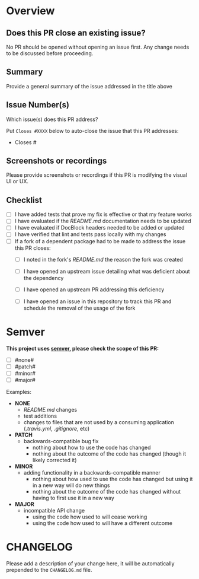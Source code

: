 # Overview

## Does this PR close an existing issue?
No PR should be opened without opening an issue first.  Any change needs to be discussed before proceeding.

## Summary
Provide a general summary of the issue addressed in the title above

## Issue Number(s)
Which issue(s) does this PR address?

Put `Closes #XXXX` below to auto-close the issue that this PR addresses:

* Closes #

## Screenshots or recordings
Please provide screenshots or recordings if this PR is modifying the visual UI or UX.

## Checklist
* [ ] I have added tests that prove my fix is effective or that my feature works
* [ ] I have evaluated if the _README.md_ documentation needs to be updated
* [ ] I have evaluated if DocBlock headers needed to be added or updated
* [ ] I have verified that lint and tests pass locally with my changes
* [ ] If a fork of a dependent package had to be made to address the issue this PR closes:
  * [ ] I noted in the fork's _README.md_ the reason the fork was created
  * [ ] I have opened an upstream issue detailing what was deficient about the dependency
  * [ ] I have opened an upstream PR addressing this deficiency
  * [ ] I have opened an issue in this repository to track this PR and schedule the removal of the usage of the fork


# Semver

**This project uses [semver](http://semver.org), please check the scope of this PR:**

- [ ] #none#
- [ ] #patch#
- [ ] #minor#
- [ ] #major#

Examples:
* **NONE**
  * _README.md_ changes
  * test additions
  * changes to files that are not used by a consuming application (_.travis.yml_, _.gitignore_, etc)
* **PATCH**
  * backwards-compatible bug fix
    * nothing about how to use the code has changed
    * nothing about the outcome of the code has changed (though it likely corrected it)
* **MINOR**
  * adding functionality in a backwards-compatible manner
    * nothing about how used to use the code has changed but using it in a new way will do new things
    * nothing about the outcome of the code has changed without having to first use it in a new way
* **MAJOR**
  * incompatible API change
    * using the code how used to will cease working
    * using the code how used to will have a different outcome

# CHANGELOG

Please add a description of your change here, it will be automatically prepended to the `CHANGELOG.md` file.
